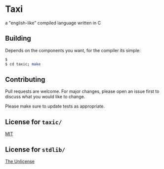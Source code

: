 # Taxi

a "english-like" compiled language written in C

## Building

Depends on the components you want, for the compiler its simple:
```bash
$ 
$ cd taxic; make
```

## Contributing
Pull requests are welcome. For major changes, please open an issue first to discuss what you would like to change.

Please make sure to update tests as appropriate.

## License for `taxic/`
[MIT](https://choosealicense.com/licenses/mit/)

## License for `stdlib/`
[The Unlicense](https://choosealicense.com/licenses/unlicense/)